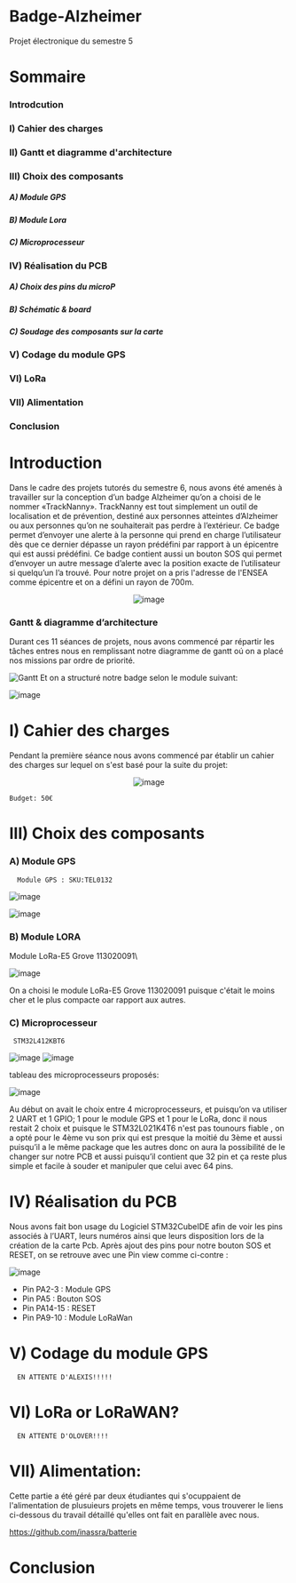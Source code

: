 # Badge-Alzheimer
Projet électronique du semestre 5

# Sommaire 
### Introdcution
### I) Cahier des charges
### II) Gantt et diagramme d'architecture
### III) Choix des composants
##### A) Module GPS
##### B) Module Lora
##### C) Microprocesseur
### IV) Réalisation du PCB
##### A) Choix des pins du microP
##### B) Schématic & board
##### C) Soudage des composants sur la carte
### V) Codage du module GPS 
### VI) LoRa
### VII) Alimentation
### Conclusion

# Introduction
Dans le cadre des projets tutorés du semestre 6, nous avons été amenés à travailler sur la conception d’un badge Alzheimer qu’on a choisi de le nommer «TrackNanny».
TrackNanny est tout simplement un outil de localisation et de prévention, destiné aux personnes atteintes d’Alzheimer ou aux personnes qu’on ne souhaiterait pas perdre à l’extérieur. Ce badge permet d’envoyer une alerte à la personne qui prend en charge l’utilisateur dès que ce dernier dépasse un rayon prédéfini par rapport à un épicentre qui est aussi prédéfini. Ce badge contient aussi un bouton SOS qui permet d’envoyer un autre message d’alerte avec la position exacte de l’utilisateur  si quelqu’un l’a trouvé.
Pour notre projet on a pris l'adresse de l'ENSEA comme épicentre et on a défini un rayon de 700m.       
    <p align="center">
  ![image](https://user-images.githubusercontent.com/102952196/172074814-38775fe0-8dbf-4ab3-8878-b09c5b6b4a9d.png)
### Gantt & diagramme d’architecture
Durant ces 11 séances de projets, nous avons commencé par répartir les tâches entres nous en remplissant notre diagramme de gantt oú on a placé nos missions par ordre de priorité.

 ![Gantt](https://user-images.githubusercontent.com/102952196/172154765-9482008e-096a-402d-be36-c48180985edc.PNG)
Et on a structuré notre badge selon le module suivant:
  
  ![image](https://user-images.githubusercontent.com/102952196/172156091-67155b6f-def1-421c-9388-7977e902d51d.png)

# I) Cahier des charges
Pendant la première séance nous avons commencé par établir un cahier des charges sur lequel on s'est basé pour la suite du projet:
    <p align="center">
  ![image](https://user-images.githubusercontent.com/102952196/172075574-5d03239c-d805-4c50-b37f-956eaed6fcdc.png)
      
    Budget: 50€
# III) Choix des composants
### A) Module GPS
      Module GPS : SKU:TEL0132

![image](https://user-images.githubusercontent.com/102952196/172147944-7357abd9-92e7-49d9-a8ec-b08142006ed8.png)

![image](https://user-images.githubusercontent.com/102952196/172147791-6351b35b-64fb-4b0b-8131-e2e65e2c84ce.png)
  
 ### B) Module LORA
   Module LoRa-E5 Grove 113020091\
      
![image](https://user-images.githubusercontent.com/102952196/172148474-36a117b4-fe20-4d85-b3fd-29dd695f7b92.png)
      
On a choisi le module LoRa-E5 Grove 113020091 puisque c'était le moins cher et le plus compacte oar rapport aux autres.
  
 ### C) Microprocesseur
     STM32L412KBT6
![image](https://user-images.githubusercontent.com/102952196/172150014-ca028def-238b-4bf8-8710-70fc0b0e8092.png)
![image](https://user-images.githubusercontent.com/102952196/172150266-ec14c010-cb16-4491-b7c4-82fd3c122440.png)
      
tableau des microprocesseurs proposés:


![image](https://user-images.githubusercontent.com/102952196/172151214-44fe0de1-d569-4e52-a10d-49f4bdb16874.png)


  Au début on avait le choix entre 4 microprocesseurs, et puisqu’on va utiliser 2 UART et 1 GPIO; 1 pour le module GPS et 1 pour le LoRa, donc il nous restait 2 choix et puisque le STM32L021K4T6 n'est pas tounours fiable , on a opté pour le 4ème vu son prix qui est presque la moitié du 3ème et aussi puisqu’il a le même package que les autres donc on aura la possibilité de le changer sur notre PCB et aussi puisqu’il contient que 32 pin et ça reste plus simple et facile à souder et manipuler que celui avec 64 pins.

# IV) Réalisation du PCB
     
Nous avons fait bon usage du Logiciel STM32CubeIDE afin de voir les pins associés à l’UART, leurs numéros ainsi que leurs disposition lors de la création de la carte Pcb.
Après ajout des pins pour notre bouton SOS et RESET, on se retrouve avec une Pin view comme ci-contre :

![image](https://user-images.githubusercontent.com/102952196/172151907-238130cc-69c4-47ab-830a-4e99ce5c4768.png)
- Pin PA2-3 : Module GPS
- Pin PA5 : Bouton SOS
- Pin PA14-15 : RESET 
- Pin PA9-10 : Module LoRaWan   
      
 # V) Codage du module GPS
      EN ATTENTE D'ALEXIS!!!!!
 # VI) LoRa or LoRaWAN?
      EN ATTENTE D'OLOVER!!!!
 # VII) Alimentation:
 Cette partie a été géré par deux étudiantes qui s'ocuppaient de l'alimentation de plusuieurs projets en même temps, vous trouverer le liens ci-dessous du travail détaillé qu'elles ont fait en parallèle avec nous.

https://github.com/inassra/batterie

# Conclusion
